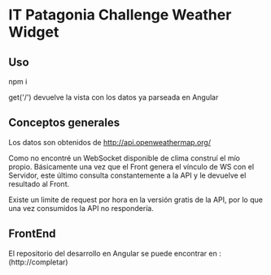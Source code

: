 # IT Patagonia Challenge Weather Widget
## Uso
npm i 

get('/') devuelve la vista con los datos ya parseada en Angular

## Conceptos generales

Los datos son obtenidos de http://api.openweathermap.org/

Como no encontré un WebSocket disponible de clima construí el mío propio. Básicamente una vez que el Front genera el vínculo de WS con el Servidor, este último consulta constantemente a la API y le devuelve el resultado al Front. 

Existe un limite de request por hora en la versión gratis de la API, por lo que una vez consumidos la API no respondería. 

## FrontEnd
El repositorio del desarrollo en Angular se puede encontrar en : (http://completar)

